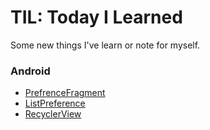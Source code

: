 # TIL: Today I Learned

Some new things I've learn or note for myself.

### Android
- [PrefrenceFragment](Android/PreferenceFragment.md)
- [ListPreference](Android/ListPreference.md)
- [RecyclerView](Android/RecyclerView.md)
